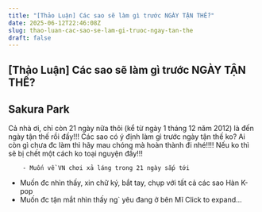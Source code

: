```yaml
---
title: "[Thảo Luận] Các sao sẽ làm gì trước NGÀY TẬN THẾ?"
date: 2025-06-12T22:46:08Z
slug: thao-luan-cac-sao-se-lam-gi-truoc-ngay-tan-the
draft: false
---
```


## [Thảo Luận] Các sao sẽ làm gì trước NGÀY TẬN THẾ?

## Sakura Park

Cả nhà ơi, chỉ còn 21 ngày nữa thôi (kể từ ngày 1 tháng 12 năm 2012) là đến ngày tận thế rồi đấy!!!
Các sao có ý định làm gì trước ngày tận thế ko?
Ai còn gì chưa đc làm thì hãy mau chóng mà hoàn thành đi nhé!!!! 
Nếu ko thì sẽ bị chết một cách ko toại nguyện đấy!!! 
 




	
		
		- Muốn về VN chơi xả láng trong 21 ngày sắp tới 
- Muốn đc nhìn thấy, xin chữ ký, bắt tay, chụp với tất cả các sao Hàn K-pop 
- Muốn đc tận mắt nhìn thấy ng` yêu đang ở bên Mĩ Click to expand...